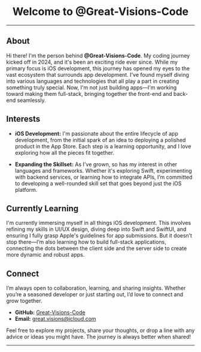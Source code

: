 <div align="center">
  <h1>Welcome to @Great-Visions-Code</h1>
</div>

---

## About

Hi there! I'm the person behind **@Great-Visions-Code**. My coding journey kicked off in 2024, and it's been an exciting ride ever since. While my primary focus is iOS development, this journey has opened my eyes to the vast ecosystem that surrounds app development. I've found myself diving into various languages and technologies that all play a part in creating something truly special. Now, I'm not just building apps—I'm working toward making them full-stack, bringing together the front-end and back-end seamlessly.

## Interests

- **iOS Development:** I'm passionate about the entire lifecycle of app development, from the initial spark of an idea to deploying a polished product in the App Store. Each step is a learning opportunity, and I love exploring how all the pieces fit together.
  
- **Expanding the Skillset:** As I've grown, so has my interest in other languages and frameworks. Whether it's exploring Swift, experimenting with backend services, or learning how to integrate APIs, I’m committed to developing a well-rounded skill set that goes beyond just the iOS platform.

## Currently Learning

I'm currently immersing myself in all things iOS development. This involves refining my skills in UI/UX design, diving deep into Swift and SwiftUI, and ensuring I fully grasp Apple's guidelines for app submissions. But it doesn’t stop there—I’m also learning how to build full-stack applications, connecting the dots between the client side and the server side to create more dynamic and robust apps.

## Connect

I’m always open to collaboration, learning, and sharing insights. Whether you’re a seasoned developer or just starting out, I’d love to connect and grow together.

- **GitHub:** [Great-Visions-Code](https://github.com/Great-Visions-Code)
- **Email:** great.visions@icloud.com

Feel free to explore my projects, share your thoughts, or drop a line with any advice or ideas you might have. The journey is always better when shared!

---
